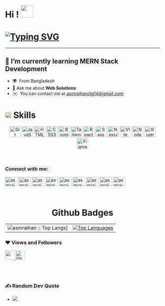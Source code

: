 <!-- Hi ![](https://user-images.githubusercontent.com/18350557/176309783-0785949b-9127-417c-8b55-ab5a4333674e.gif) -->
Hi ! <img src = "https://user-images.githubusercontent.com/18350557/176309783-0785949b-9127-417c-8b55-ab5a4333674e.gif" width='40'/>
======================================================================================================================

[![Typing SVG](https://readme-typing-svg.demolab.com?font=Poppins&size=44&duration=4000&pause=100&color=2C99C9&center=true&vCenter=true&width=1024&height=96&lines=It's+Raihan;MERN+Stack+developer.;IT+Specialist.;Web+Application+Designer%2FDeveloper)](https://git.io/typing-svg)
========


-------------------
## 🌱 I’m currently learning MERN Stack Development
* 🌍  From Bangladesh
* 💬 Ask me about **Web Solutions**
* ✉️  You can contact me at [asmraihanctg14@gmail.com](mailto:asmraihanctg14@gmail.com)

# <img src = "https://media2.giphy.com/media/QssGEmpkyEOhBCb7e1/giphy.gif?cid=ecf05e47a0n3gi1bfqntqmob8g9aid1oyj2wr3ds3mg700bl&rid=giphy.gif" width='20'/> Skills

<p align="center">
<a href="https://git-scm.com/" target="_blank" rel="noreferrer"><img src="https://raw.githubusercontent.com/danielcranney/readme-generator/main/public/icons/skills/git-colored.svg" width="36" height="36" alt="Git" /></a>
<a href="https://developer.mozilla.org/en-US/docs/Web/JavaScript" target="_blank" rel="noreferrer"><img src="https://raw.githubusercontent.com/danielcranney/readme-generator/main/public/icons/skills/javascript-colored.svg" width="36" height="36" alt="JavaScript" /></a>
<a href="https://developer.mozilla.org/en-US/docs/Glossary/HTML5" target="_blank" rel="noreferrer"><img src="https://raw.githubusercontent.com/danielcranney/readme-generator/main/public/icons/skills/html5-colored.svg" width="36" height="36" alt="HTML5" /></a>
<a href="https://www.w3.org/TR/CSS/#css" target="_blank" rel="noreferrer"><img src="https://raw.githubusercontent.com/danielcranney/readme-generator/main/public/icons/skills/css3-colored.svg" width="36" height="36" alt="CSS3" /></a>
<a href="https://getbootstrap.com/" target="_blank" rel="noreferrer"><img src="https://raw.githubusercontent.com/danielcranney/readme-generator/main/public/icons/skills/bootstrap-colored.svg" width="36" height="36" alt="Bootstrap" /></a>
<a href="https://tailwindcss.com/" target="_blank" rel="noreferrer"><img src="https://raw.githubusercontent.com/danielcranney/readme-generator/main/public/icons/skills/tailwindcss-colored.svg" width="36" height="36" alt="TailwindCSS" /></a>
<a href="https://reactjs.org/" target="_blank" rel="noreferrer"><img src="https://raw.githubusercontent.com/danielcranney/readme-generator/main/public/icons/skills/react-colored.svg" width="36" height="36" alt="React" /></a>
<a href="https://sass-lang.com/" target="_blank" rel="noreferrer"><img src="https://raw.githubusercontent.com/danielcranney/readme-generator/main/public/icons/skills/sass-colored.svg" width="36" height="36" alt="Sass" /></a>
<a href="https://nextjs.org/docs" target="_blank" rel="noreferrer"><img src="https://raw.githubusercontent.com/danielcranney/readme-generator/main/public/icons/skills/nextjs-colored.svg" width="36" height="36" alt="NextJs" /></a>
<a href="https://vitejs.dev/" target="_blank" rel="noreferrer"><img src="https://raw.githubusercontent.com/danielcranney/readme-generator/main/public/icons/skills/vite-colored.svg" width="36" height="36" alt="Vite" /></a>
<a href="https://nodejs.org/en/" target="_blank" rel="noreferrer"><img src="https://raw.githubusercontent.com/danielcranney/readme-generator/main/public/icons/skills/nodejs-colored.svg" width="36" height="36" alt="NodeJS" /></a>
<a href="adobe.com/uk/products/illustrator.html" target="_blank" rel="noreferrer"><img src="https://raw.githubusercontent.com/danielcranney/readme-generator/main/public/icons/skills/illustrator-colored.svg" width="36" height="36" alt="Illustrator" /></a>
<a href="https://www.figma.com/" target="_blank" rel="noreferrer"><img src="https://raw.githubusercontent.com/danielcranney/readme-generator/main/public/icons/skills/figma-colored.svg" width="36" height="36" alt="Figma" /></a>
</p>

<br/>
<h3 align="left">Connect with me:</h3>
<p align="left">
<a href="https://codepen.io/asmraihan" target="blank"><img align="center" src="https://raw.githubusercontent.com/rahuldkjain/github-profile-readme-generator/master/src/images/icons/Social/codepen.svg" alt="asmraihan" height="30" width="40" /></a>
<a href="https://dev.to/asmraihan" target="blank"><img align="center" src="https://raw.githubusercontent.com/rahuldkjain/github-profile-readme-generator/master/src/images/icons/Social/devto.svg" alt="asmraihan" height="30" width="40" /></a>
<a href="https://linkedin.com/in/asmraihan" target="blank"><img align="center" src="https://raw.githubusercontent.com/rahuldkjain/github-profile-readme-generator/master/src/images/icons/Social/linked-in-alt.svg" alt="asmraihan" height="30" width="40" /></a>
<a href="https://fb.com/asmraihan" target="blank"><img align="center" src="https://raw.githubusercontent.com/rahuldkjain/github-profile-readme-generator/master/src/images/icons/Social/facebook.svg" alt="asmraihan" height="30" width="40" /></a>
<a href="https://medium.com/asmraihan" target="blank"><img align="center" src="https://raw.githubusercontent.com/rahuldkjain/github-profile-readme-generator/master/src/images/icons/Social/medium.svg" alt="asmraihan" height="30" width="40" /></a>
<a href="https://www.youtube.com/c/asmraihan" target="blank"><img align="center" src="https://raw.githubusercontent.com/rahuldkjain/github-profile-readme-generator/master/src/images/icons/Social/youtube.svg" alt="asmraihan" height="30" width="40" /></a>
<a href="https://codeforces.com/profile/asmraihan" target="blank"><img align="center" src="https://raw.githubusercontent.com/rahuldkjain/github-profile-readme-generator/master/src/images/icons/Social/codeforces.svg" alt="asmraihan" height="30" width="40" /></a>
<a href="https://www.leetcode.com/asmraihan" target="blank"><img align="center" src="https://raw.githubusercontent.com/rahuldkjain/github-profile-readme-generator/master/src/images/icons/Social/leet-code.svg" alt="asmraihan" height="30" width="40" /></a>
<a href="https://discord.gg/asmraihan" target="blank"><img align="center" src="https://raw.githubusercontent.com/rahuldkjain/github-profile-readme-generator/master/src/images/icons/Social/discord.svg" alt="asmraihan" height="30" width="40" /></a>
</p>

<br/>
<p align="center">
   <table>
   <h1 align="center">Github Badges</h1>
       <tr align="center">
       <td><img alt="asmraihan :: Top Langs]" src="https://github-readme-stats.vercel.app/api/top-langs/?username=asmraihan&langs_count=14&theme=dark&layout=compact&hide=html">
        </td>
       <!-- <td><img alt="asmraihan :: Top Langs]" src="https://github-readme-stats-arasgungore.vercel.app/api/top-langs/?username=asmraihan&theme=dark&hide_border=false&langs_count=8&layout=compact&count_private=true">
        </td> -->
       <td><a href="https://github.com/asmraihan" align="left"><img src="https://streak-stats.demolab.com/?user=asmraihan&langs_count=14&theme=dark&layout=compact&hide=html" alt="Top Languages" /></a></td>
     </tr>
   </table>
</p>

### ❤ Views and Followers

<a href="https://github.com/asmraihan/github-profile-views-counter">
    <img src="https://komarev.com/ghpvc/?username=asmraihan"  height="30">
</a>
<a href="https://github.com/asmraihan?tab=followers">
<img src="https://img.shields.io/github/followers/asmraihan?label=Followers&style=social" alt="GitHub Badge"  height="30"></a><br/>

<br> <br/>
<!-- random quote -->
### ✍️ Random Dev Quote
- ![](https://quotes-github-readme.vercel.app/api?type=horizontal&theme=dark)
<br>

